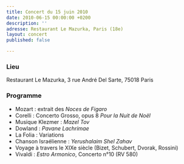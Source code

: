 ```yaml
---
title: Concert du 15 juin 2010
date: 2010-06-15 00:00:00 +0200
description: ''
adresse: Restaurant Le Mazurka, Paris (18e)
layout: concert
published: false

---
```

### Lieu

Restaurant Le Mazurka, 3 rue André Del Sarte, 75018 Paris

### Programme

* Mozart : extrait des _Noces de Figaro_
* Corelli : Concerto Grosso, opus 8 _Pour la Nuit de Noël_
* Musique Klezmer : _Mazel Tov_
* Dowland : _Pavane Lachrimae_
* La Folia : Variations
* Chanson Israélienne : _Yerushalaim Shel Zahav_
* Voyage à travers le XIXe siècle (Bizet, Schubert, Dvorak, Rossini)
* Vivaldi : _Estro Armonico_, Concerto n°10 (RV 580)